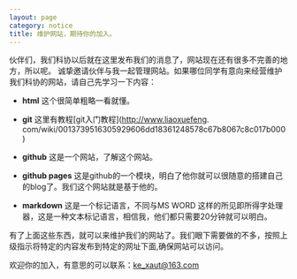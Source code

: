 ```yaml
---
layout: page
category: notice
title: 维护网站，期待你的加入。
---
```

伙伴们，我们科协以后就在这里发布我们的消息了，网站现在还有很多不完善的地方，所以呢。
诚挚邀请伙伴与我一起管理网站。如果哪位同学有意向来经营维护我们科协的网站，请自己先学习一下内容：

+ **html** 这个很简单粗略一看就懂。

+ **git**  这里有教程[git入门教程](http://www.liaoxuefeng.
com/wiki/0013739516305929606dd18361248578c67b8067c8c017b000)

+ **github** 这是一个网站，了解这个网站。

+ **github pages** 这是github的一个模块，明白了他你就可以很随意的搭建自己的blog了。我们这个网站就是基于他的。

+ **markdown** 这是一个标记语言，不同与MS WORD 这样的所见即所得字处理器，这是一种文本标记语言，相信我，他们都只需要20分钟就可以明白。

有了上面这些东西，就可以来维护我们的网站了。我们眼下需要做的不多，按照上级指示将特定的内容发布到特定的网址下面,确保网站可以访问。

欢迎你的加入，有意思的可以联系：ke_xaut@163.com